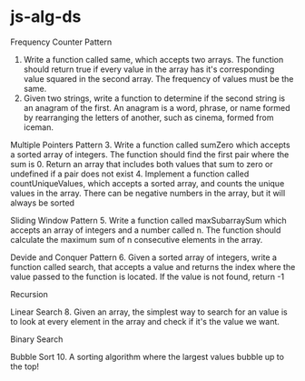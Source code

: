 # js-alg-ds

Frequency Counter Pattern
1. Write a function called same, which accepts two arrays. The function should return true if every value in the array has it's corresponding value squared in the second array. The frequency of values must be the same.
2. Given two strings, write a function to determine if the second string is an anagram of the first. An anagram is a word, phrase, or name formed by rearranging the letters of another, such as cinema, formed from iceman.

Multiple Pointers Pattern
3. Write a function called sumZero which accepts a sorted array of integers. The function should find the first pair where the sum is 0. Return an array that includes both values that sum to zero or undefined if a pair does not exist
4. Implement a function called countUniqueValues, which accepts a sorted array, and counts the unique values in the array. There can be negative numbers in the array, but it will always be sorted

Sliding Window Pattern
5. Write a function called maxSubarraySum which accepts an array of integers and a number called n. The function should calculate the maximum sum of n consecutive elements in the array.

Devide and Conquer Pattern
6. Given a sorted array of integers, write a function called search, that accepts a value and returns the index where the value passed to the function is located. If the value is not found, return -1

Recursion

Linear Search
8. Given an array, the simplest way to search for an value is to look at every element in the array and check if it's the value we want.

Binary Search

Bubble Sort
10. A sorting algorithm where the largest values bubble up to the top!